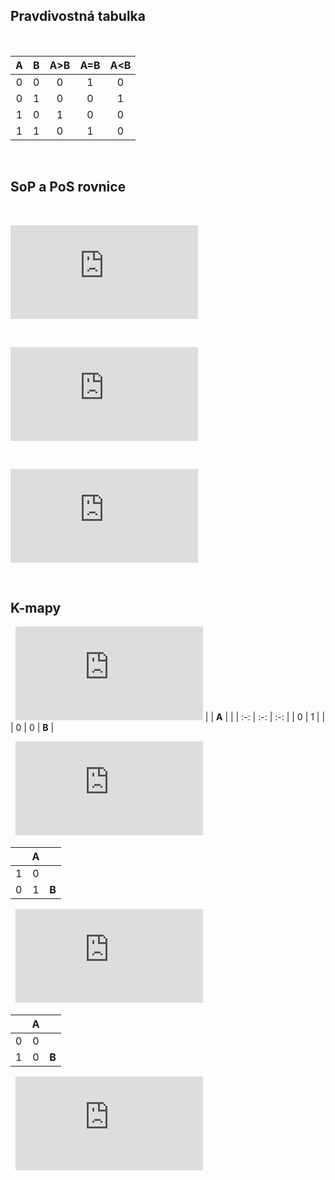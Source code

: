 
## Pravdivostná tabulka
&nbsp;

| **A** | **B** | **A>B** | **A=B** | **A<B** |
| :-: | :-: | :-: | :-: | :-: |
| 0 | 0 | 0 | 1 | 0 |
| 0 | 1 | 0 | 0 | 1 |
| 1 | 0 | 1 | 0 | 0 |
| 1 | 1 | 0 | 1 | 0 |

&nbsp;
&nbsp;
## SoP a PoS rovnice
&nbsp;

![equation](https://latex.codecogs.com/png.latex?y_%7BA%3EB%7D%5E%7BSop%7D%3DA*%5Coverline%7BB%7D)

&nbsp;

![equation](https://latex.codecogs.com/png.latex?y_%7BA%3DB%7D%5E%7BSop%7D%3D%5Coverline%7BA%7D*%5Coverline%7BB%7D)

&nbsp;

![equation](https://latex.codecogs.com/png.latex?y_%7BA%3CB%7D%5E%7BPoS%7D%3D%28A&plus;B%29*%28%5Coverline%7BA%7D&plus;B%29*%28%5Coverline%7BA%7D*%5Coverline%7BB%7D%29)

&nbsp;
&nbsp;
&nbsp;
## K-mapy
&nbsp;
![equation](https://latex.codecogs.com/png.latex?y_%7BA%3EB%7D)
|  | **A** |  |
| :-: | :-: | :-: |
| 0 | 1 |  |
| 0 | 0 | **B** |

&nbsp;
![equation](https://latex.codecogs.com/png.latex?y_%7BA%3DB%7D)

|  | **A** |  |
| :-: | :-: | :-: |
| 1 | 0 |  |
| 0 | 1 | **B** |

&nbsp;
![equation](https://latex.codecogs.com/png.latex?y_%7BA%3CB%7D)

|  | **A** |  |
| :-: | :-: | :-: |
| 0 | 0 |  |
| 1 | 0 | **B** |

&nbsp;
![equation](https://latex.codecogs.com/png.latex?y_%7BA%3CB%7D%5E%7BPos%2Cmin%7D%3DA&plus;%5Coverline%7BB%7D)
